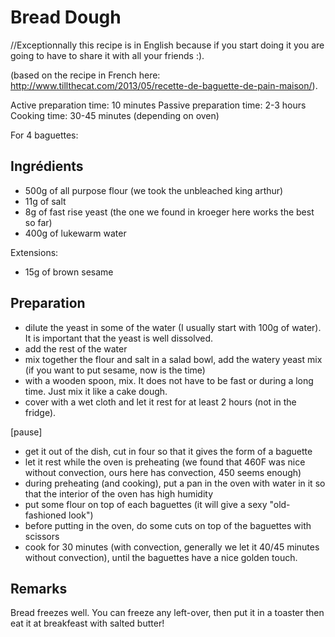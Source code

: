 Bread Dough
============

//Exceptionnally this recipe is in English because if you start doing it you are
going to have to share it with all your friends :).

(based on the recipe in French here: http://www.tillthecat.com/2013/05/recette-de-baguette-de-pain-maison/).

Active preparation time: 10 minutes
Passive preparation time: 2-3 hours
Cooking time: 30-45 minutes (depending on oven)




For 4 baguettes:

Ingrédients
-----------

- 500g of all purpose flour (we took the unbleached king arthur)
- 11g of salt
- 8g of fast rise yeast (the one we found in kroeger here works the best so far)
- 400g of lukewarm water

Extensions:
- 15g of brown sesame


Preparation
-----------

* dilute the yeast in some of the water (I usually start with 100g
of water). It is important that the yeast is well dissolved.
* add the rest of the water
* mix together the flour and salt in a salad bowl, add the watery yeast mix (if
you want to put sesame, now is the time)
* with a wooden spoon, mix. It does not have to be fast or during a long time.
Just mix it like a cake dough.
* cover with a wet cloth and let it rest for at least 2 hours (not
in the fridge).

[pause]

* get it out of the dish, cut in four so that it gives the form of a baguette
* let it rest while the oven is preheating (we found that 460F was nice without
convection, ours here has convection, 450 seems enough)
* during preheating (and cooking), put a pan in the oven with water in it so
that the interior of the oven has high humidity
* put some flour on top of each baguettes (it will give a sexy "old-fashioned
look")
* before putting in the oven, do some cuts on top of the baguettes with scissors
* cook for 30 minutes (with convection, generally we let it 40/45 minutes
without convection), until the baguettes have a nice golden touch.



Remarks
----------

Bread freezes well. You can freeze any left-over, then put it in a toaster then
eat it at breakfeast with salted butter!
